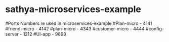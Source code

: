 # sathya-microservices-example

#Ports Numbers re used in microservices-example
#Plan-micro  - 4141
#friend-micro -  4142
#plan-micro - 4343
#customer-micro  - 4444
#config-server - 1212
#UI-app - 9898
